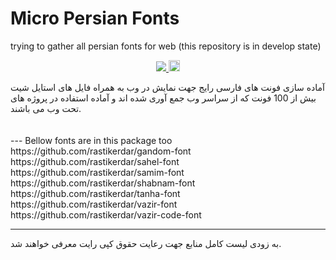 ﻿# Micro Persian Fonts
trying to gather all persian fonts for web (this repository is in develop state)

<p style="text-align:center">
<a href="https://img.shields.io/github/license/mashape/apistatus.svg">
<img src="https://img.shields.io/github/license/mashape/apistatus.svg" />
</a>
<a href="https://badge.fury.io/js/micro-persian-fonts"><img src="https://badge.fury.io/js/micro-persian-fonts.svg" alt="npm version" height="18"></a>
</p>
آماده سازی فونت های فارسی رایج جهت نمایش در وب به همراه فایل های استایل شیت
بیش از 100 فونت که از سراسر وب جمع آوری شده اند و آماده استفاده در پروژه های تحت وب می باشند.
<br /><br /><br />
--- 
Bellow fonts are in this package too
<br />
https://github.com/rastikerdar/gandom-font
<br />
https://github.com/rastikerdar/sahel-font
<br />
https://github.com/rastikerdar/samim-font
<br />
https://github.com/rastikerdar/shabnam-font
<br />
https://github.com/rastikerdar/tanha-font
<br />
https://github.com/rastikerdar/vazir-font
<br />
https://github.com/rastikerdar/vazir-code-font


--- 
به زودی لیست کامل منابع جهت رعایت حقوق کپی رایت معرفی خواهند شد.
